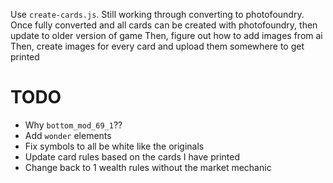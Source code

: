 Use `create-cards.js`. Still working through converting to photofoundry.
Once fully converted and all cards can be created with photofoundry, then update to older version of game
Then, figure out how to add images from ai
Then, create images for every card and upload them somewhere to get printed

# TODO
 - Why `bottom_mod_69_1`??
 - Add `wonder` elements
 - Fix symbols to all be white like the originals
 - Update card rules based on the cards I have printed
 - Change back to 1 wealth rules without the market mechanic
